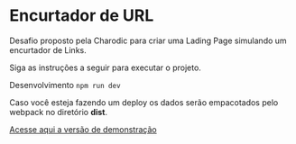 # Encurtador de URL

Desafio proposto pela Charodic para criar uma Lading Page simulando um encurtador de Links.

Siga as instruções a seguir para executar o projeto.

Desenvolvimento 
``
npm run dev
``

Caso você esteja fazendo um deploy os dados serão empacotados pelo webpack no diretório **dist**.

[Acesse aqui a versão de demonstração](https://jeffersongibin.github.io/desafio-encurtador-url/)

